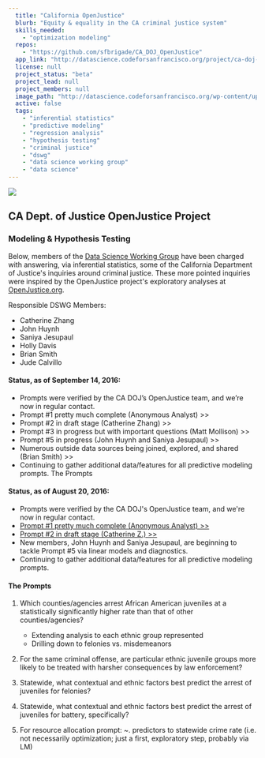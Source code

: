```yaml
---
  title: "California OpenJustice"
  blurb: "Equity & equality in the CA criminal justice system"
  skills_needed: 
    - "optimization modeling"
  repos: 
    - "https://github.com/sfbrigade/CA_DOJ_OpenJustice"
  app_link: "http://datascience.codeforsanfrancisco.org/project/ca-doj-openjustice-hypothesis-testing-predictive-modeling/"
  license: null
  project_status: "beta"
  project_lead: null
  project_members: null
  image_path: "http://datascience.codeforsanfrancisco.org/wp-content/uploads/2016/08/ca_open-justice-750x330.png"
  active: false
  tags: 
    - "inferential statistics"
    - "predictive modeling"
    - "regression analysis"
    - "hypothesis testing"
    - "criminal justice"
    - "dswg"
    - "data science working group"
    - "data science"
---
```

![](https://cdn.rawgit.com/sfbrigade/CA_DOJ_OpenJustice/6db0c2aa/figure/ca_openjustice.png)
## CA Dept. of Justice OpenJustice Project
### Modeling & Hypothesis Testing

Below, members of the [Data Science Working Group](https://github.com/sfbrigade/data-science-wg) have been charged with answering, via inferential statistics, some of the California Department of Justice's inquiries around criminal justice. These more pointed inquiries were inspired by the OpenJustice project's exploratory analyses at [OpenJustice.org](http://wwww.openjustice.org).  

Responsible DSWG Members:
+ Catherine Zhang
+ John Huynh
+ Saniya Jesupaul
+ Holly Davis
+ Brian Smith
+ Jude Calvillo

#### Status, as of September 14, 2016:

- Prompts were verified by the CA DOJ’s OpenJustice team, and we’re now in regular contact.
- Prompt #1 pretty much complete (Anonymous Analyst) >>
- Prompt #2 in draft stage (Catherine Zhang) >>
- Prompt #3 in progress but with important questions (Matt Mollison) >>
- Prompt #5 in progress (John Huynh and Saniya Jesupaul) >>
- Numerous outside data sources being joined, explored, and shared (Brian Smith) >>
- Continuing to gather additional data/features for all predictive modeling prompts.
The Prompts

#### Status, as of August 20, 2016:

+ Prompts were verified by the CA DOJ's OpenJustice team, and we're now in regular contact.
+ [Prompt #1 pretty much complete (Anonymous Analyst) >>](https://git.io/v64kG)
+ [Prompt #2 in draft stage (Catherine Z.) >>](https://git.io/v64k3)
+ New members, John Huynh and Saniya Jesupaul, are beginning to tackle Prompt #5 via linear models and diagnostics.
+ Continuing to gather additional data/features for all predictive modeling prompts.

#### The Prompts

1. Which counties/agencies arrest African American juveniles at a statistically significantly higher rate than that of other counties/agencies?
    - Extending analysis to each ethnic group represented
    - Drilling down to felonies vs. misdemeanors
    
2. For the same criminal offense, are particular ethnic juvenile groups more likely to be treated with harsher consequences by law enforcement?

3. Statewide, what contextual and ethnic factors best predict the arrest of juveniles for felonies?

4. Statewide, what contextual and ethnic factors best predict the arrest of juveniles for battery, specifically?

5. For resource allocation prompt: ~. predictors to statewide crime rate (i.e. not necessarily optimization; just a first, exploratory step, probably via LM)

